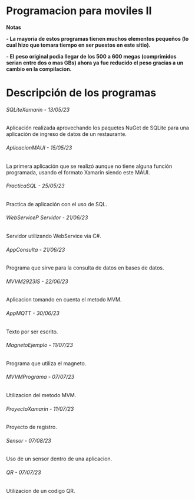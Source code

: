 # Programacion para moviles II

<!----Notas----> 
**Notas**

**- La mayoría de estos programas tienen muchos elementos pequeños (lo cual hizo que tomara tiempo en ser puestos en este sitio).**

**- El peso original podia llegar de los 500 a 600 megas (comprimidos serian entre dos o mas GBs) ahora ya fue reducido el peso gracias a un cambio en la compilacion.**

<!----Separador de las notas---->

<!----Directorio con descripción de los programas---->
# Descripción de los programas
###### SQLiteXamarin - 13/05/23
Aplicación realizada aprovechando los paquetes NuGet de SQLite para una aplicación de ingreso de datos de un restaurante.

<!----Separador---->

###### AplicacionMAUI - 15/05/23
La primera aplicación que se realizó aunque no tiene alguna función programada, usando el formato Xamarin siendo este MAUI.

<!----Separador---->

###### PracticaSQL - 25/05/23
Practica de aplicación con el uso de SQL.

<!----Separador---->

###### WebServiceP Servidor - 21/06/23
Servidor utilizando WebService via C#.

<!----Separador---->

###### AppConsulta - 21/06/23
Programa que sirve para la consulta de datos en bases de datos.

<!----Separador---->

###### MVVM2923IS - 22/06/23
Aplicacion tomando en cuenta el metodo MVM.

<!----Separador---->

###### AppMQTT - 30/06/23
Texto por ser escrito.

<!----Separador---->

###### MagnetoEjemplo - 11/07/23
Programa que utiliza el magneto.

<!----Separador---->

###### MVVMPrograma - 07/07/23
Utilizacion del metodo MVM.

<!----Separador---->

###### ProyectoXamarin - 11/07/23
Proyecto de registro.

<!----Separador---->

###### Sensor - 07/08/23
Uso de un sensor dentro de una aplicacion.

<!----Separador---->

###### QR - 07/07/23
Utilizacion de un codigo QR.
<!----Separador del directorio con ubicación de archivos---->